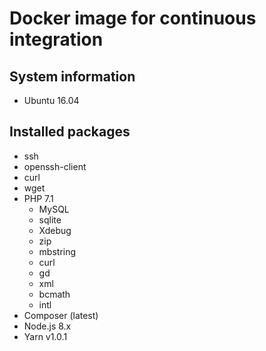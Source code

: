 # Docker image for continuous integration

## System information
  * Ubuntu 16.04

## Installed packages
  * ssh
  * openssh-client
  * curl
  * wget
  * PHP 7.1
    * MySQL
    * sqlite
    * Xdebug
    * zip
    * mbstring
    * curl
    * gd
    * xml
    * bcmath
    * intl
  * Composer (latest)
  * Node.js 8.x
  * Yarn v1.0.1
